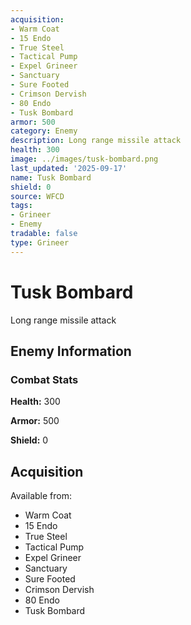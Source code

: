 ```yaml
---
acquisition:
- Warm Coat
- 15 Endo
- True Steel
- Tactical Pump
- Expel Grineer
- Sanctuary
- Sure Footed
- Crimson Dervish
- 80 Endo
- Tusk Bombard
armor: 500
category: Enemy
description: Long range missile attack
health: 300
image: ../images/tusk-bombard.png
last_updated: '2025-09-17'
name: Tusk Bombard
shield: 0
source: WFCD
tags:
- Grineer
- Enemy
tradable: false
type: Grineer
---
```


# Tusk Bombard

Long range missile attack

## Enemy Information

### Combat Stats

**Health:** 300

**Armor:** 500

**Shield:** 0

## Acquisition

Available from:
- Warm Coat
- 15 Endo
- True Steel
- Tactical Pump
- Expel Grineer
- Sanctuary
- Sure Footed
- Crimson Dervish
- 80 Endo
- Tusk Bombard


